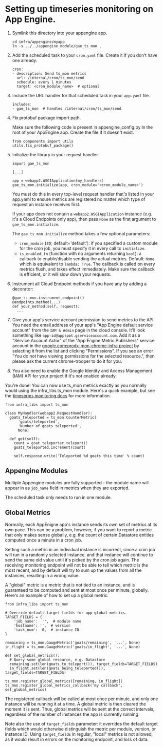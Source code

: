 # Setting up timeseries monitoring on App Engine.

1.  Symlink this directory into your appengine app.

        cd infra/appengine/myapp
        ln -s ../../appengine_module/gae_ts_mon .

1.  Add the scheduled task to your `cron.yaml` file.  Create it if you don't
    have one already.

        cron:
        - description: Send ts_mon metrics
          url: /internal/cron/ts_mon/send
          schedule: every 1 minutes
          target: <cron_module_name>  # optional

1.  Include the URL handler for that scheduled task in your `app.yaml` file.

        includes:
        - gae_ts_mon  # handles /internal/cron/ts_mon/send

1.  Fix protobuf package import path.

    Make sure the following code is present in appengine_config.py in the root
    of your AppEngine app. Create the file if it doesn't exist.

        from components import utils
        utils.fix_protobuf_package()

1.  Initialize the library in your request handler.

        import gae_ts_mon

        [...]

        app = webapp2.WSGIApplication(my_handlers)
        gae_ts_mon.initialize(app, cron_module='<cron_module_name>')

    You must do this in every top-level request handler that's listed in your
    app.yaml to ensure metrics are registered no matter which type of request
    an instance receives first.

    If your app does not contain a `webapp2.WSGIApplication` instance
    (e.g. it's a Cloud Endpoints only app), then pass `None` as the
    first argument to `gae_ts_mon.initialize`.

    The `gae_ts_mon.initialize` method takes a few optional parameters:
     - `cron_module` (str, default='default'): if you specified a custom
       module for the cron job, you must specify it in every call to
       `initialize`.
     - `is_enabled_fn` (function with no arguments returning `bool`):
       a callback to enable/disable sending the actual metrics. Default: `None`
       which is equivalent to `lambda: True`. The callback is called on every
       metrics flush, and takes effect immediately. Make sure the callback is
       efficient, or it will slow down your requests.

1.  Instrument all Cloud Endpoint methods if you have any by adding a decorator:

        @gae_ts_mon.instrument_endpoint()
        @endpoints.method(...)
        def your_method(self, request):
          ...

1.  Give your app's service account permission to send metrics to the API.
    You need the email address of your app's "App Engine default service
    account" from the `IAM & Admin` page in the cloud console.  It'll look
    something like `app-id@appspot.gserviceaccount.com`.
    Add it as a "Service Account Actor" of the "App Engine Metric Publishers"
    service account in the
    [google.com:prodx-mon-chrome-infra project](https://console.developers.google.com/iam-admin/serviceaccounts/project?project=google.com:prodx-mon-chrome-infra&organizationId=433637338589)
    by selecting it from the list and clicking "Permissions".
    If you see an error "You do not have viewing permissions for the selected
    resource.", then please ask the current chrome-trooper to do it for you.

1.  You also need to enable the Google Identity and Access Management (IAM) API
    for your project if it's not enabled already.

You're done!  You can now use ts_mon metrics exactly as you normally would using
the infra_libs.ts_mon module. Here's a quick example, but see the
[timeseries monitoring docs](https://chrome-internal.googlesource.com/infra/infra_internal/+/master/doc/ts_mon.md)
for more information.

    from infra_libs import ts_mon

    class MyHandler(webapp2.RequestHandler):
      goats_teleported = ts_mon.CounterMetric(
          'goats/teleported',
          'Number of goats teleported',
          None)

      def get(self):
        count = goat_teleporter.teleport()
        goats_teleported.increment(count)

        self.response.write('Teleported %d goats this time' % count)


## Appengine Modules

Multiple Appengine modules are fully supported - the module name will appear in
as `job_name` field in metrics when they are exported.

The scheduled task only needs to run in one module.

## Global Metrics

Normally, each AppEnigne app's instance sends its own set of metrics
at its own pace.  This can be a problem, however, if you want to
report a metric that only makes sense globally, e.g. the count of
certain Datastore entities computed once a minute in a cron job.

Setting such a metric in an individual instance is incorrect, since a
cron job will run in a randomly selected instance, and that instance
will continue to send the same old value until it's picked by the cron
job again. The receiving monitoring endpoint will not be able to tell
which metric is the most recent, and by default will try to sum up the
values from all the instances, resulting in a wrong value.

A "global" metric is a metric that is not tied to an instance, and is
guaranteed to be computed and sent at most once per minute,
globally. Here's an example of how to set up a global metric:

    from infra_libs import ts_mon

    # Override default target fields for app-global metrics.
    TARGET_FIELDS = {
        'job_name':  '',  # module name
        'hostname': '',  # version
        'task_num':  0,  # instance ID
    }

    remaining = ts_mon.GaugeMetric('goats/remaining', '...', None)
    in_flight = ts_mon.GaugeMetric('goats/in_flight', '...', None)

    def set_global_metrics():
      # Query some global resource, e.g. Datastore
      remaining.set(len(goats_to_teleport()), target_fields=TARGET_FIELDS)
      in_flight.set(len(goats_being_teleported()), target_fields=TARGET_FIELDS)

    ts_mon.register_global_metrics([remaining, in_flight])
    ts_mon.register_global_metrics_callback('my callback', set_global_metrics)

The registered callback will be called at most once per minute, and
only one instance will be running it at a time. A global metric is
then cleared the moment it is sent.  Thus, global metrics will be sent
at the correct intervals, regardless of the number of instances the
app is currently running.

Note also the use of `target_fields` parameter: it overrides the
default target fields which would otherwise distinguish the metric per
module, version, or instance ID. Using `target_fields` in regular,
"local" metrics is not allowed, as it would result in errors on the
monitoring endpoint, and loss of data.
